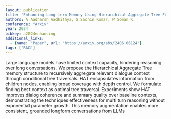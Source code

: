 ```yaml
---
layout: publication
title: 'Enhancing Long-term Memory Using Hierarchical Aggregate Tree For Retrieval Augmented Generation'
authors: A Aadharsh Aadhithya, S Sachin Kumar, P Soman K.
conference: "Arxiv"
year: 2024
bibkey: a2024enhancing
additional_links:
  - {name: "Paper", url: "https://arxiv.org/abs/2406.06124"}
tags: ['RAG']
---
```

Large language models have limited context capacity, hindering reasoning over long conversations. We propose the Hierarchical Aggregate Tree memory structure to recursively aggregate relevant dialogue context through conditional tree traversals. HAT encapsulates information from children nodes, enabling broad coverage with depth control. We formulate finding best context as optimal tree traversal. Experiments show HAT improves dialog coherence and summary quality over baseline contexts, demonstrating the techniques effectiveness for multi turn reasoning without exponential parameter growth. This memory augmentation enables more consistent, grounded longform conversations from LLMs

